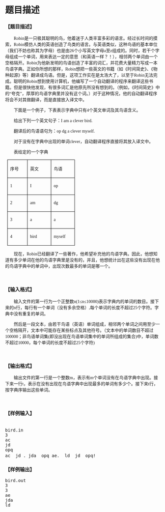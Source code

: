 # 题目描述


<h3>
	<span></span><span style="font-family:&#39;Microsoft YaHei&#39;;font-size:16px;">【题目描述】</span> 
</h3>
<p>
	<span style="font-family:&#39;Microsoft YaHei&#39;;font-size:16px;"> </span> 
</p>
<p style="text-indent:21.0000pt;">
	<span style="font-family:Microsoft YaHei;">Robin是一只极其聪明的鸟，他着迷于人类丰富多彩的语言。经过长时间的摸索，Robin模仿人类的英语创造了鸟类的语言。与英语类似，这种鸟语的基本单位（我们不妨也称其为字母）也是由26个小写英文字母a至z组成的。同时，若干个字母组成一个单词，用来表达一定的意思（和英语一样？！），相邻两个单词由一个空格隔开。Robin为他新发明的鸟语创造了丰富的词汇，并花费大量精力写成一本鸟语字典。正如你所想的那样，Robin想把一些英文的书籍（如《时间简史》、《物种起源》等）翻译成鸟语。但是，这项工作实在是太浩大了，以至于Robin无法完成。聪明的Robin想到使用计算机，他编写了一个自动翻译的程序来翻译这些书籍。但是很快他发现，有很多词汇是他原先所没有想到的。（例如，《时间简史》中的“夸克”，厚厚的鸟语字典里并没有这个词。）对于这种情况，他的自动翻译程序将会不对其做翻译，而是直接放入译文中。</span> 
</p>
<p style="text-indent:21.0000pt;">
	<span style="font-family:Microsoft YaHei;">下面是一个例子，下表表示字典中只有4个英文单词及其鸟语含义。</span> 
</p>
<p style="text-indent:21.0000pt;">
	<span style="font-family:Microsoft YaHei;">给出下列一个英文句子：I am a clever bird.</span> 
</p>
<p style="text-indent:21.0000pt;">
	<span style="font-family:Microsoft YaHei;">翻译后的鸟语语句为：op dg a clever myself.</span> 
</p>
<p style="text-indent:21.0000pt;">
	<span style="font-family:Microsoft YaHei;">对于没有在字典中出现的单词clever，自动翻译程序直接将其放入译文中。</span> 
</p>
<p style="text-indent:21.0000pt;">
	<span style="font-family:Microsoft YaHei;">表给定的一个字典</span> 
</p>
<table style="padding:0pt 5.4pt;">
	<tbody>
		<tr>
			<td width="48" valign="top" style="border:0.5000pt solid #000000;">
				<p>
					<span style="font-size:10.5pt;font-family:&#39;Microsoft YaHei&#39;;">序号</span><span style="font-size:10.5000pt;font-family:&#39;宋体&#39;;"></span> 
				</p>
			</td>
			<td width="60" valign="top" style="border:0.5000pt solid #000000;">
				<p>
					<span style="font-size:10.5pt;font-family:&#39;Microsoft YaHei&#39;;">英文</span><span style="font-size:10.5000pt;font-family:&#39;宋体&#39;;"></span> 
				</p>
			</td>
			<td width="60" valign="top" style="border:0.5000pt solid #000000;">
				<p>
					<span style="font-size:10.5pt;font-family:&#39;Microsoft YaHei&#39;;">鸟语</span><span style="font-size:10.5000pt;font-family:&#39;宋体&#39;;"></span> 
				</p>
			</td>
		</tr>
		<tr>
			<td width="48" valign="top" style="border:0.5000pt solid #000000;">
				<p>
					<span style="font-size:10.5pt;font-family:&#39;Microsoft YaHei&#39;;">1</span><span style="font-size:10.5000pt;font-family:&#39;宋体&#39;;"></span> 
				</p>
			</td>
			<td width="60" valign="top" style="border:0.5000pt solid #000000;">
				<p>
					<span style="font-size:10.5pt;font-family:&#39;Microsoft YaHei&#39;;">I</span><span style="font-size:10.5000pt;font-family:&#39;宋体&#39;;"></span> 
				</p>
			</td>
			<td width="60" valign="top" style="border:0.5000pt solid #000000;">
				<p>
					<span style="font-size:10.5pt;font-family:&#39;Microsoft YaHei&#39;;">op</span><span style="font-size:10.5000pt;font-family:&#39;宋体&#39;;"></span> 
				</p>
			</td>
		</tr>
		<tr>
			<td width="48" valign="top" style="border:0.5000pt solid #000000;">
				<p>
					<span style="font-size:10.5pt;font-family:&#39;Microsoft YaHei&#39;;">2</span><span style="font-size:10.5000pt;font-family:&#39;宋体&#39;;"></span> 
				</p>
			</td>
			<td width="60" valign="top" style="border:0.5000pt solid #000000;">
				<p>
					<span style="font-size:10.5pt;font-family:&#39;Microsoft YaHei&#39;;">am</span><span style="font-size:10.5000pt;font-family:&#39;宋体&#39;;"></span> 
				</p>
			</td>
			<td width="60" valign="top" style="border:0.5000pt solid #000000;">
				<p>
					<span style="font-size:10.5pt;font-family:&#39;Microsoft YaHei&#39;;">dg</span><span style="font-size:10.5000pt;font-family:&#39;宋体&#39;;"></span> 
				</p>
			</td>
		</tr>
		<tr>
			<td width="48" valign="top" style="border:0.5000pt solid #000000;">
				<p>
					<span style="font-size:10.5pt;font-family:&#39;Microsoft YaHei&#39;;">3</span><span style="font-size:10.5000pt;font-family:&#39;宋体&#39;;"></span> 
				</p>
			</td>
			<td width="60" valign="top" style="border:0.5000pt solid #000000;">
				<p>
					<span style="font-size:10.5pt;font-family:&#39;Microsoft YaHei&#39;;">a</span><span style="font-size:10.5000pt;font-family:&#39;宋体&#39;;"></span> 
				</p>
			</td>
			<td width="60" valign="top" style="border:0.5000pt solid #000000;">
				<p>
					<span style="font-size:10.5pt;font-family:&#39;Microsoft YaHei&#39;;">a</span><span style="font-size:10.5000pt;font-family:&#39;宋体&#39;;"></span> 
				</p>
			</td>
		</tr>
		<tr>
			<td width="48" valign="top" style="border:0.5000pt solid #000000;">
				<p>
					<span style="font-size:10.5pt;font-family:&#39;Microsoft YaHei&#39;;">4</span><span style="font-size:10.5000pt;font-family:&#39;宋体&#39;;"></span> 
				</p>
			</td>
			<td width="60" valign="top" style="border:0.5000pt solid #000000;">
				<p>
					<span style="font-size:10.5pt;font-family:&#39;Microsoft YaHei&#39;;">bird</span><span style="font-size:10.5000pt;font-family:&#39;宋体&#39;;"></span> 
				</p>
			</td>
			<td width="60" valign="top" style="border:0.5000pt solid #000000;">
				<p>
					<span style="font-size:10.5pt;font-family:&#39;Microsoft YaHei&#39;;">myself</span><span style="font-size:10.5000pt;font-family:&#39;宋体&#39;;"></span> 
				</p>
			</td>
		</tr>
	</tbody>
</table>
<p style="text-indent:21.0000pt;">
	<span style="font-family:Microsoft YaHei;">现在，Robin已经翻译了一些著作，他希望补充他的鸟语字典。因此，他想知道有多少单词在他的鸟语字典里是没有的，并且，他想统计出在这些没有出现在他的鸟语字典中的单词中，出现次数最多的单词是哪一个。</span> 
</p>
<p>
	<br/>
</p>
<h3>
	<span style="font-family:&#39;Microsoft YaHei&#39;;font-size:16px;">【输入格式】</span> 
</h3>
<p>
	<span style="font-family:&#39;Microsoft YaHei&#39;;font-size:16px;"> </span> 
</p>
<p style="text-indent:21.0000pt;">
	<span style="font-family:Microsoft YaHei;">输入文件的</span><span style="font-family:&#39;Microsoft YaHei&#39;;">第一行为一个正整数n(1≤n≤10000)表示字典内的单词的数目。接下来的n行，每行有一个单词（没有多余空格）,每个单词的长度不超过25个字符。字典中没有重复的单词。</span> 
</p>
<p style="text-indent:21.0000pt;">
	<span style="font-family:Microsoft YaHei;">然后是一段文本，由若干鸟语（英语）单词组成，相邻两个单词之间用至少一个空格隔开，文本中可能存在某些标点及其他符号。（文本中的单词数目不超过100000；非鸟语单词集(即没出现在鸟语单词集中的单词所组成的集合)中，单词数不超过10000，每个单词的长度不超过25个字符)</span> 
</p>
<p>
	<br/>
</p>
<h3>
	<span style="font-family:&#39;Microsoft YaHei&#39;;font-size:16px;">【输出格式】</span> 
</h3>
<p>
	<span style="font-family:&#39;Microsoft YaHei&#39;;font-size:16px;"> </span> 
</p>
<p style="text-indent:21.0000pt;">
	<span style="font-family:Microsoft YaHei;">输出文件的第一行是一个整数m，表示有m个单词没有在鸟语字典中出现。接下来一行t，表示在没有出现在鸟语字典中出现最多的单词有多少个。接下来t行，按字典序输出这些单词。</span> 
</p>
<p>
	<br/>
</p>
<h3>
	<span style="font-family:&#39;Microsoft YaHei&#39;;font-size:16px;">【样例输入】</span> 
</h3>
<pre>　　
bird.in
3
ac
jd
opq
ac  jd . jda  opq ae.  ld  jd  opq!　　
</pre>
<h3>
	<span style="font-family:&#39;Microsoft YaHei&#39;;font-size:16px;">【样例输出】</span> 
</h3>
<pre>bird.out
3
3
ae
jda
ld</pre>
